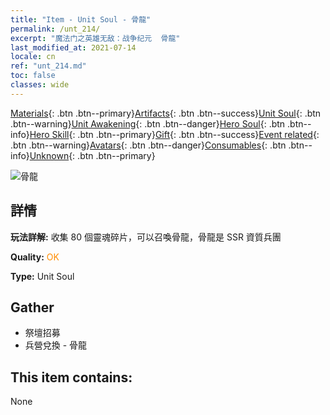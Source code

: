 ```yaml
---
title: "Item - Unit Soul - 骨龍"
permalink: /unt_214/
excerpt: "魔法门之英雄无敌：战争纪元  骨龍"
last_modified_at: 2021-07-14
locale: cn
ref: "unt_214.md"
toc: false
classes: wide
---
```

 [Materials](/ItemsCN/){: .btn .btn--primary}[Artifacts](/ItemsCN/Artifacts/){: .btn .btn--success}[Unit Soul](/ItemsCN/UnitSoul/){: .btn .btn--warning}[Unit Awakening](/ItemsCN/UnitAwakening/){: .btn .btn--danger}[Hero Soul](/ItemsCN/HeroSoul/){: .btn .btn--info}[Hero Skill](/ItemsCN/HeroSkill/){: .btn .btn--primary}[Gift](/ItemsCN/Gift/){: .btn .btn--success}[Event related](/ItemsCN/Events/){: .btn .btn--warning}[Avatars](/ItemsCN/Avatars/){: .btn .btn--danger}[Consumables](/ItemsCN/Consumables/){: .btn .btn--info}[Unknown](/ItemsCN/Unknown/){: .btn .btn--primary}

 ![骨龍](/images/u/ti_gulong.jpg)

## 詳情
 **玩法詳解:** 收集 80 個靈魂碎片，可以召喚骨龍，骨龍是 SSR 資質兵團

 **Quality:** <span style="color: #FF8C00">OK</span>

 **Type:** Unit Soul

## Gather

*    祭壇招募 
*    兵營兌換 - 骨龍 

## This item contains:

  None


